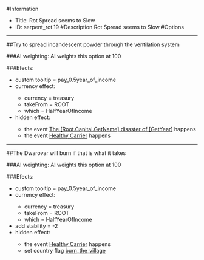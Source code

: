 #Information
 - Title: Rot Spread seems to Slow
 - ID: serpent_rot.19
#Description
Rot Spread seems to Slow
#Options

___
##Try to spread incandescent powder through the ventilation system

###AI weighting:
AI weights this option at 100


###Efects:<ul><li>custom tooltip = pay_0.5year_of_income</li><li>currency effect:</li><ul><li>currency = treasury</li><li>takeFrom = ROOT</li><li>which = HalfYearOfIncome</li></ul><li>hidden effect:</li><ul><li>the event [The [Root.Capital.GetName] disaster of [GetYear]](../events/the_root_capital_getname_disaster_of_getyear.md) happens</li><li>the event [Healthy Carrier](../events/healthy_carrier.md) happens</li></ul></ul>

___
##The Dwarovar will burn if that is what it takes

###AI weighting:
AI weights this option at 100


###Efects:<ul><li>custom tooltip = pay_0.5year_of_income</li><li>currency effect:</li><ul><li>currency = treasury</li><li>takeFrom = ROOT</li><li>which = HalfYearOfIncome</li></ul><li>add stability = -2</li><li>hidden effect:</li><ul><li>the event [Healthy Carrier](../events/healthy_carrier.md) happens</li><li>set country flag [burn_the_village](../flags/burn_the_village.md)</li></ul></ul>
